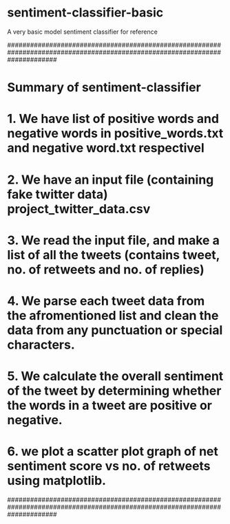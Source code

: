 # sentiment-classifier-basic
A very basic model sentiment classifier for reference

#############################################################################################################################
# Summary of sentiment-classifier 																							#
# 1. We have list of positive words and negative words in positive_words.txt and negative word.txt respectivel 				#
# 2. We have an input file (containing fake twitter data) project_twitter_data.csv											#
# 3. We read the input file, and make a list of all the tweets (contains tweet, no. of retweets and no. of replies)			#
# 4. We parse each tweet data from the afromentioned list and clean the data from any punctuation or special characters.	#
# 5. We calculate the overall sentiment of the tweet by determining whether the words in a tweet are positive or negative.  #
# 6. we plot a scatter plot graph of net sentiment score vs no. of retweets using matplotlib.								#
#############################################################################################################################
